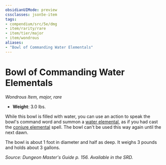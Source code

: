 ```yaml
---
obsidianUIMode: preview
cssclasses: json5e-item
tags:
- compendium/src/5e/dmg
- item/rarity/rare
- item/tier/major
- item/wondrous
aliases: 
- "Bowl of Commanding Water Elementals"
---
```

# Bowl of Commanding Water Elementals
*Wondrous Item, major, rare*  

- **Weight**: 3.0 lbs.

While this bowl is filled with water, you can use an action to speak the bowl's command word and summon a [water elemental](/compendium/bestiary/elemental/water-elemental.md), as if you had cast the [conjure elemental](/compendium/spells/conjure-elemental.md) spell. The bowl can't be used this way again until the next dawn.

The bowl is about 1 foot in diameter and half as deep. It weighs 3 pounds and holds about 3 gallons.

*Source: Dungeon Master's Guide p. 156. Available in the SRD.*